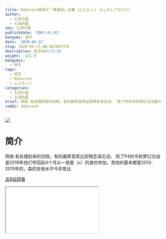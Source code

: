 ```yaml
---
title: Doburock歌段子「难道说」合集（どぶろっく もしかしてだけど）
author:
  - 七沢の星
  - 七泽的星
zmz: 七沢の星
publishdate: '2001-01-03'
bangumi: 段子
date: '2020-04-21'
slug: 2020-04-21-NA-667867378
description: 段子&#8226;NA
weight: -421.0
bangumis:
  - 段子
tags:
  - 综艺
  - Doburock
  - どぶろっく
categories:
  - 七沢の星
  - 七泽的星
brief: 网络 各处搜刮来的旧档，有的画质音质比较残念请见谅。 除了P4的令和梦幻合战是2019年他们夺冠前4个月以一发屋（x）的身份参加，其他的基本都是2013-2015年的，森的吉他水平今非昔比
combi: doburock
---
```

![](https://raw.githubusercontent.com/tcgriffith/owaraisite/master/static/tmpimg/0fdffd541f12ea1040a8a52d5ae7b38938af2ee6.jpg.480.jpg)
# 简介  
网络
各处搜刮来的旧档，有的画质音质比较残念请见谅。
除了P4的令和梦幻合战是2019年他们夺冠前4个月以一发屋（x）的身份参加，其他的基本都是2013-2015年的，森的吉他水平今非昔比  

[去B站观看](https://www.bilibili.com/video/av667867378/)
<div class ="resp-container"><iframe class="testiframe" src="//player.bilibili.com/player.html?aid=667867378"", scrolling="no", allowfullscreen="true" > </iframe></div> 
